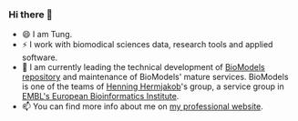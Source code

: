 ### Hi there 👋

<!--
**ntung/ntung** is a ✨ _special_ ✨ repository because its `README.md` (this file) appears on your GitHub profile.

Here are some ideas to get you started:

- 🔭 I’m currently working on ...
- 🌱 I’m currently learning ...
- 👯 I’m looking to collaborate on ...
- 🤔 I’m looking for help with ...
- 💬 Ask me about ...
- 📫 How to reach me: ...
- 😄 Pronouns: ...
- ⚡ Fun fact: ...
-->
- 😄 I am Tung.
- ⚡ I work with biomodical sciences data, research tools and applied software.
- 🔭 I am currently leading the technical development of [BioModels repository](https://www.ebi.ac.uk/biomodels) and maintenance of BioModels' mature services. BioModels is one of the teams of [Henning Hermjakob](https://www.ebi.ac.uk/about/people/henning-hermjakob)'s group, a service group in [EMBL's European Bioinformatics Institute](https://www.ebi.ac.uk).
- 📫 You can find more info about me on [my professional website](https://ntung.github.io/).
